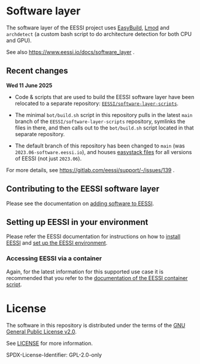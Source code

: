 # Software layer

The software layer of the EESSI project uses [EasyBuild](https://docs.easybuild.io),
[Lmod](https://lmod.readthedocs.io) and `archdetect` (a custom bash script to do architecture detection for both CPU
and GPU).

See also https://www.eessi.io/docs/software_layer .

## Recent changes

**Wed 11 June 2025**

- Code & scripts that are used to build the EESSI software layer have been relocated to a separate repository:
  [`EESSI/software-layer-scripts`](https://github.com/EESSI/software-layer-scripts).

- The minimal `bot/build.sh` script in this repository pulls in the latest `main` branch of the `EESSI/software-layer-scripts` repository,
  symlinks the files in there, and then calls out to the `bot/build.sh` script located in that separate repository.

- The default branch of this repository has been changed to `main` (was `2023.06-software.eessi.io`),
  and houses [easystack files](https://docs.easybuild.io/easystack-files) for all versions of EESSI (not just `2023.06`).

For more details, see https://gitlab.com/eessi/support/-/issues/139 .

## Contributing to the EESSI software layer

Please see the documentation on [adding software to EESSI](https://www.eessi.io/docs/adding_software/overview/).

## Setting up EESSI in your environment

Please refer the EESSI documentation for instructions on how to
[install EESSI](https://www.eessi.io/docs/getting_access/native_installation/) and
[set up the EESSI environment](https://www.eessi.io/docs/using_eessi/setting_up_environment/).

### Accessing EESSI via a container

Again, for the latest information for this supported use case it is recommended that you refer to the
[documentation of the EESSI container script](https://www.eessi.io/docs/getting_access/eessi_container/).

# License

The software in this repository is distributed under the terms of the
[GNU General Public License v2.0](https://opensource.org/licenses/GPL-2.0).

See [LICENSE](https://github.com/EESSI/software-layer/blob/main/LICENSE) for more information.

SPDX-License-Identifier: GPL-2.0-only
